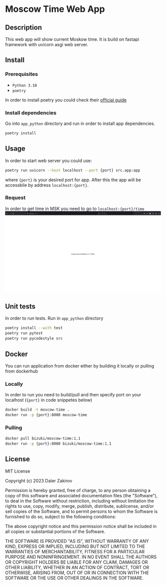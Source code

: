 # Moscow Time Web App

## Description
This web app will show current Moskow time. It is build on fastapi framework with uvicorn asgi web server.

## Install
### Prerequisites
- `Python 3.10`
- `poetry`

In order to install poetry you could check their [official guide](https://python-poetry.org/docs/#installation)

### Install dependencies
Go into `app_python` directory and run in order to install app dependencies.
```bash
poetry install
```

## Usage
In order to start web server you could use:
```bash
poetry run uvicorn --host localhost --port {port} src.app:app
```
where `{port}` is your desired port for app. After this the app will be accessbile by address `localhost:{port}`.

### Request
In order to get time in MSK you need to go to `localhost:{port}/time`
![image](doc/screen.jpg)

## Unit tests
In order to run tests. Run in `app_python` directory
```bash
poetry install --with test
poetry run pytest
poetry run pycodestyle src
```

## Docker
You can run application from docker either by building it locally or pulling from dockerhub

### Locally
In order to run you need to build/pull and then specify port on your localhost (`{port}` in code snippetes below)

```bash
docker build -t moscow-time .
docker run -p {port}:8080 moscow-time
```

### Pulling
```bash
docker pull bizuki/moscow-time:1.1
docker run -p {port}:8080 bizuki/moscow-time:1.1
```

## License
MIT License

Copyright (c) 2023 Daler Zakirov

Permission is hereby granted, free of charge, to any person obtaining a copy
of this software and associated documentation files (the "Software"), to deal
in the Software without restriction, including without limitation the rights
to use, copy, modify, merge, publish, distribute, sublicense, and/or sell
copies of the Software, and to permit persons to whom the Software is
furnished to do so, subject to the following conditions:

The above copyright notice and this permission notice shall be included in all
copies or substantial portions of the Software.

THE SOFTWARE IS PROVIDED "AS IS", WITHOUT WARRANTY OF ANY KIND, EXPRESS OR
IMPLIED, INCLUDING BUT NOT LIMITED TO THE WARRANTIES OF MERCHANTABILITY,
FITNESS FOR A PARTICULAR PURPOSE AND NONINFRINGEMENT. IN NO EVENT SHALL THE
AUTHORS OR COPYRIGHT HOLDERS BE LIABLE FOR ANY CLAIM, DAMAGES OR OTHER
LIABILITY, WHETHER IN AN ACTION OF CONTRACT, TORT OR OTHERWISE, ARISING FROM,
OUT OF OR IN CONNECTION WITH THE SOFTWARE OR THE USE OR OTHER DEALINGS IN THE
SOFTWARE.

